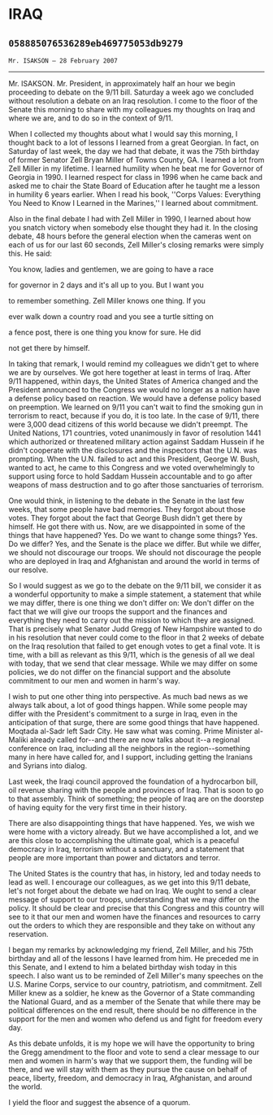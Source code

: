 # IRAQ
## `058885076536289eb469775053db9279`
`Mr. ISAKSON — 28 February 2007`

---


Mr. ISAKSON. Mr. President, in approximately half an hour we begin 
proceeding to debate on the 9/11 bill. Saturday a week ago we concluded 
without resolution a debate on an Iraq resolution. I come to the floor 
of the Senate this morning to share with my colleagues my thoughts on 
Iraq and where we are, and to do so in the context of 9/11.

When I collected my thoughts about what I would say this morning, I 
thought back to a lot of lessons I learned from a great Georgian. In 
fact, on Saturday of last week, the day we had that debate, it was the 
75th birthday of former Senator Zell Bryan Miller of Towns County, GA. 
I learned a lot from Zell Miller in my lifetime. I learned humility 
when he beat me for Governor of Georgia in 1990. I learned respect for 
class in 1996 when he came back and asked me to chair the State Board 
of Education after he taught me a lesson in humility 6 years earlier. 
When I read his book, ''Corps Values: Everything You Need to Know I 
Learned in the Marines,'' I learned about commitment.

Also in the final debate I had with Zell Miller in 1990, I learned 
about how you snatch victory when somebody else thought they had it. In 
the closing debate, 48 hours before the general election when the 
cameras went on each of us for our last 60 seconds, Zell Miller's 
closing remarks were simply this. He said:




 You know, ladies and gentlemen, we are going to have a race 


 for governor in 2 days and it's all up to you. But I want you 


 to remember something. Zell Miller knows one thing. If you 


 ever walk down a country road and you see a turtle sitting on 


 a fence post, there is one thing you know for sure. He did 


 not get there by himself.


In taking that remark, I would remind my colleagues we didn't get to 
where we are by ourselves. We got here together at least in terms of 
Iraq. After 9/11 happened, within days, the United States of America 
changed and the President announced to the Congress we would no longer 
as a nation have a defense policy based on reaction. We would have a 
defense policy based on preemption. We learned on 9/11 you can't wait 
to find the smoking gun in terrorism to react, because if you do, it is 
too late. In the case of 9/11, there were 3,000 dead citizens of this 
world because we didn't preempt. The United Nations, 171 countries, 
voted unanimously in favor of resolution 1441 which authorized or 
threatened military action against Saddam Hussein if he didn't 
cooperate with the disclosures and the inspectors that the U.N. was 
prompting. When the U.N. failed to act and this President, George W. 
Bush, wanted to act, he came to this Congress and we voted 
overwhelmingly to support using force to hold Saddam Hussein 
accountable and to go after weapons of mass destruction and to go after 
those sanctuaries of terrorism.

One would think, in listening to the debate in the Senate in the last 
few weeks, that some people have bad memories. They forgot about those 
votes. They forgot about the fact that George Bush didn't get there by 
himself. He got there with us. Now, are we disappointed in some of the 
things that have happened? Yes. Do we want to change some things? Yes. 
Do we differ? Yes, and the Senate is the place we differ. But while we 
differ, we should not discourage our troops. We should not discourage 
the people who are deployed in Iraq and Afghanistan and around the 
world in terms of our resolve.

So I would suggest as we go to the debate on the 9/11 bill, we 
consider it as a wonderful opportunity to make a simple statement, a 
statement that while we may differ, there is one thing we don't differ 
on: We don't differ on the fact that we will give our troops the 
support and the finances and everything they need to carry out the 
mission to which they are assigned. That is precisely what Senator Judd 
Gregg of New Hampshire wanted to do in his resolution that never could 
come to the floor in that 2 weeks of debate on the Iraq resolution that 
failed to get enough votes to get a final vote. It is time, with a bill 
as relevant as this 
9/11, which is the genesis of all we deal with today, that we send that 
clear message. While we may differ on some policies, we do not differ 
on the financial support and the absolute commitment to our men and 
women in harm's way.

I wish to put one other thing into perspective. As much bad news as 
we always talk about, a lot of good things happen. While some people 
may differ with the President's commitment to a surge in Iraq, even in 
the anticipation of that surge, there are some good things that have 
happened. Moqtada al-Sadr left Sadr City. He saw what was coming. Prime 
Minister al-Maliki already called for--and there are now talks about 
it--a regional conference on Iraq, including all the neighbors in the 
region--something many in here have called for, and I support, 
including getting the Iranians and Syrians into dialog.

Last week, the Iraqi council approved the foundation of a hydrocarbon 
bill, oil revenue sharing with the people and provinces of Iraq. That 
is soon to go to that assembly. Think of something; the people of Iraq 
are on the doorstep of having equity for the very first time in their 
history.

There are also disappointing things that have happened. Yes, we wish 
we were home with a victory already. But we have accomplished a lot, 
and we are this close to accomplishing the ultimate goal, which is a 
peaceful democracy in Iraq, terrorism without a sanctuary, and a 
statement that people are more important than power and dictators and 
terror.

The United States is the country that has, in history, led and today 
needs to lead as well. I encourage our colleagues, as we get into this 
9/11 debate, let's not forget about the debate we had on Iraq. We ought 
to send a clear message of support to our troops, understanding that we 
may differ on the policy. It should be clear and precise that this 
Congress and this country will see to it that our men and women have 
the finances and resources to carry out the orders to which they are 
responsible and they take on without any reservation.

I began my remarks by acknowledging my friend, Zell Miller, and his 
75th birthday and all of the lessons I have learned from him. He 
preceded me in this Senate, and I extend to him a belated birthday wish 
today in this speech. I also want us to be reminded of Zell Miller's 
many speeches on the U.S. Marine Corps, service to our country, 
patriotism, and commitment. Zell Miller knew as a soldier, he knew as 
the Governor of a State commanding the National Guard, and as a member 
of the Senate that while there may be political differences on the end 
result, there should be no difference in the support for the men and 
women who defend us and fight for freedom every day.



As this debate unfolds, it is my hope we will have the opportunity to 
bring the Gregg amendment to the floor and vote to send a clear message 
to our men and women in harm's way that we support them, the funding 
will be there, and we will stay with them as they pursue the cause on 
behalf of peace, liberty, freedom, and democracy in Iraq, Afghanistan, 
and around the world.

I yield the floor and suggest the absence of a quorum.